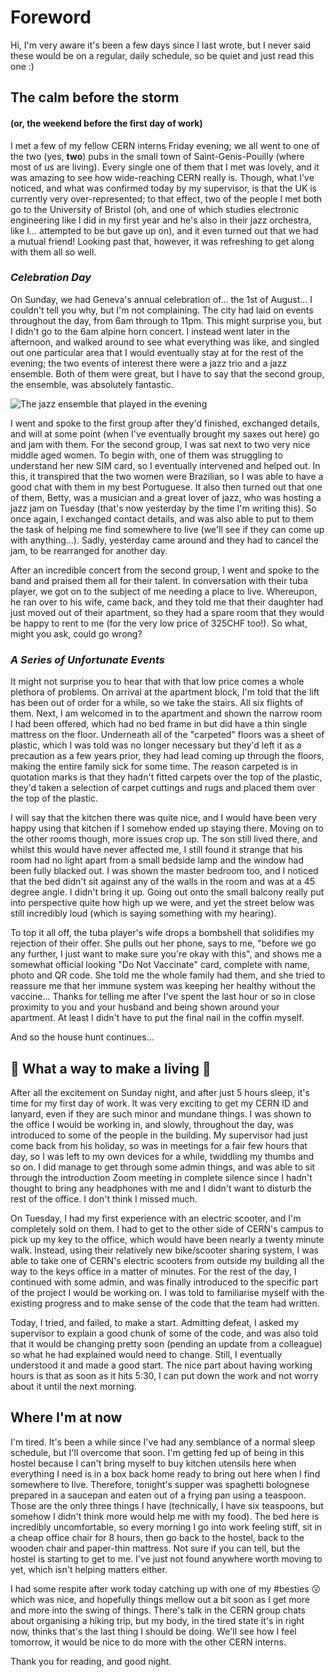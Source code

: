 [//]: # (Settling in, and..., being unsettled)
[//]: # (04/08/2021)
# Foreword
Hi, I'm very aware it's been a few days since I last wrote, but I never said these would be on a regular, daily schedule, so be quiet and just read this one :)

## The calm before the storm
#### (or, the weekend before the first day of work)
I met a few of my fellow CERN interns Friday evening; we all went to one of the two (yes, **two**) pubs in the small town of Saint-Genis-Pouilly (where most of us are living).  Every single one of them that I met was lovely, and it was amazing to see how wide-reaching CERN really is.  Though, what I've noticed, and what was confirmed today by my supervisor, is that the UK is currently very over-represented; to that effect, two of the people I met both go to the University of Bristol (oh, and one of which studies electronic engineering like I did in my first year and he's also in their jazz orchestra, like I... attempted to be but gave up on), and it even turned out that we had a mutual friend!  Looking past that, however, it was refreshing to get along with them all so well.

### *Celebration Day*
On Sunday, we had Geneva's annual celebration of... the 1st of August...  I couldn't tell you why, but I'm not complaining.  The city had laid on events throughout the day, from 6am through to 11pm.  This might surprise you, but I didn't go to the 6am alpine horn concert.  I instead went later in the afternoon, and walked around to see what everything was like, and singled out one particular area that I would eventually stay at for the rest of the evening; the two events of interest there were a jazz trio and a jazz ensemble.  Both of them were great, but I have to say that the second group, the ensemble, was absolutely fantastic.

![The jazz ensemble that played in the evening](https://raw.githubusercontent.com/vtrod/vtrod.github.io/master/content/IMG_20210801_203934.jpg)

I went and spoke to the first group after they'd finished, exchanged details, and will at some point (when I've eventually brought my saxes out here) go and jam with them.  For the second group, I was sat next to two very nice middle aged women.  To begin with, one of them was struggling to understand her new SIM card, so I eventually intervened and helped out.  In this, it transpired that the two women were Brazilian, so I was able to have a good chat with them in my best Portuguese.  It also then turned out that one of them, Betty, was a musician and a great lover of jazz, who was hosting a jazz jam on Tuesday (that's now yesterday by the time I'm writing this).  So once again, I exchanged contact details, and was also able to put to them the task of helping me find somewhere to live (we'll see if they can come up with anything...).  Sadly, yesterday came around and they had to cancel the jam, to be rearranged for another day.

After an incredible concert from the second group, I went and spoke to the band and praised them all for their talent.  In conversation with their tuba player, we got on to the subject of me needing a place to live.  Whereupon, he ran over to his wife, came back, and they told me that their daughter had just moved out of their apartment, so they had a spare room that they would be happy to rent to me (for the very low price of 325CHF too!).  So what, might you ask, could go wrong?

### *A Series of Unfortunate Events*
It might not surprise you to hear that with that low price comes a whole plethora of problems.  On arrival at the apartment block, I'm told that the lift has been out of order for a while, so we take the stairs.  All six flights of them.  Next, I am welcomed in to the apartment and shown the narrow room I had been offered, which had no bed frame in but did have a thin single mattress on the floor.  Underneath all of the "carpeted" floors was a sheet of plastic, which I was told was no longer necessary but they'd left it as a precaution as a few years prior, they had lead coming up through the floors, making the entire family sick for some time.  The reason carpeted is in quotation marks is that they hadn't fitted carpets over the top of the plastic, they'd taken a selection of carpet cuttings and rugs and placed them over the top of the plastic.

I will say that the kitchen there was quite nice, and I would have been very happy using that kitchen if I somehow ended up staying there.  Moving on to the other rooms though, more issues crop up.  The son still lived there, and whilst this would have never affected me, I still found it strange that his room had no light apart from a small bedside lamp and the window had been fully blacked out.  I was shown the master bedroom too, and I noticed that the bed didn't sit against any of the walls in the room and was at a 45 degree angle.  I didn't bring it up.  Going out onto the small balcony really put into perspective quite how high up we were, and yet the street below was still incredibly loud (which is saying something with my hearing).

To top it all off, the tuba player's wife drops a bombshell that solidifies my rejection of their offer.  She pulls out her phone, says to me, "before we go any further, I just want to make sure you're okay with this", and shows me a somewhat official looking "Do Not Vaccinate" card, complete with name, photo and QR code.  She told me the whole family had them, and she tried to reassure me that her immune system was keeping her healthy without the vaccine...  Thanks for telling me after I've spent the last hour or so in close proximity to you and your husband and being shown around your apartment.  At least I didn't have to put the final nail in the coffin myself.

And so the house hunt continues...

## 🎵 What a way to make a living 🎵
After all the excitement on Sunday night, and after just 5 hours sleep, it's time for my first day of work.  It was very exciting to get my CERN ID and lanyard, even if they are such minor and mundane things.  I was shown to the office I would be working in, and slowly, throughout the day, was introduced to some of the people in the building.  My supervisor had just come back from his holiday, so was in meetings for a fair few hours that day, so I was left to my own devices for a while, twiddling my thumbs and so on.  I did manage to get through some admin things, and was able to sit through the introduction Zoom meeting in complete silence since I hadn't thought to bring any headphones with me and I didn't want to disturb the rest of the office.  I don't think I missed much.

On Tuesday, I had my first experience with an electric scooter, and I'm completely sold on them.  I had to get to the other side of CERN's campus to pick up my key to the office, which would have been nearly a twenty minute walk.  Instead, using their relatively new bike/scooter sharing system, I was able to take one of CERN's electric scooters from outside my building all the way to the keys office in a matter of minutes.  For the rest of the day, I continued with some admin, and was finally introduced to the specific part of the project I would be working on.  I was told to familiarise myself with the existing progress and to make sense of the code that the team had written.

Today, I tried, and failed, to make a start.  Admitting defeat, I asked my supervisor to explain a good chunk of some of the code, and was also told that it would be changing pretty soon (pending an update from a colleague) so what he had explained would need to change.  Still, I eventually understood it and made a good start.  The nice part about having working hours is that as soon as it hits 5:30, I can put down the work and not worry about it until the next morning.

## Where I'm at now
I'm tired.  It's been a while since I've had any semblance of a normal sleep schedule, but I'll overcome that soon.  I'm getting fed up of being in this hostel because I can't bring myself to buy kitchen utensils here when everything I need is in a box back home ready to bring out here when I find somewhere to live.  Therefore, tonight's supper was spaghetti bolognese prepared in a saucepan and eaten out of a frying pan using a teaspoon.  Those are the only three things I have (technically, I have six teaspoons, but somehow I didn't think more would help me with my food).  The bed here is incredibly uncomfortable, so every morning I go into work feeling stiff, sit in a cheap office chair for 8 hours, then go back to the hostel, back to the wooden chair and paper-thin mattress.  Not sure if you can tell, but the hostel is starting to get to me.  I've just not found anywhere worth moving to yet, which isn't helping matters either.

I had some respite after work today catching up with one of my #besties 😗 which was nice, and hopefully things mellow out a bit soon as I get more and more into the swing of things.  There's talk in the CERN group chats about organising a hiking trip, but my body, in the tired state it's in right now, thinks that's the last thing I should be doing.  We'll see how I feel tomorrow, it would be nice to do more with the other CERN interns.

Thank you for reading, and good night.
